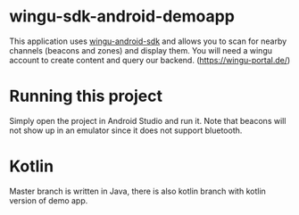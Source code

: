 # wingu-sdk-android-demoapp

This application uses [wingu-android-sdk](https://github.com/Speicher210/wingu-android-sdk)
and allows you to scan for nearby channels (beacons and zones) and display them.
You will need a wingu account to create content and query our backend. (https://wingu-portal.de/)

# Running this project

Simply open the project in Android Studio and run it. Note that beacons will not show up
in an emulator since it does not support bluetooth.

# Kotlin

Master branch is written in Java, there is also kotlin branch with kotlin version of demo app.
